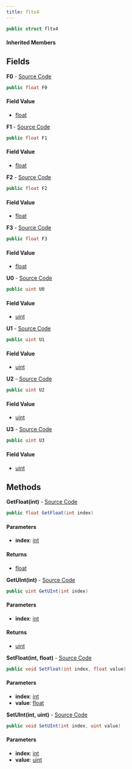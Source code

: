 ```yaml
---
title: fltx4
---
```


```csharp
public struct fltx4
```

#### Inherited Members

## Fields

**F0** - [Source Code](https://github.com/swiftly-solution/swiftlys2/blob/main/managed/src/SwiftlyS2.Shared/Natives/Structs/fltx4.cs#L9)

```csharp
public float F0
```

#### Field Value

- [float](https://learn.microsoft.com/dotnet/api/system.single)

**F1** - [Source Code](https://github.com/swiftly-solution/swiftlys2/blob/main/managed/src/SwiftlyS2.Shared/Natives/Structs/fltx4.cs#L10)

```csharp
public float F1
```

#### Field Value

- [float](https://learn.microsoft.com/dotnet/api/system.single)

**F2** - [Source Code](https://github.com/swiftly-solution/swiftlys2/blob/main/managed/src/SwiftlyS2.Shared/Natives/Structs/fltx4.cs#L11)

```csharp
public float F2
```

#### Field Value

- [float](https://learn.microsoft.com/dotnet/api/system.single)

**F3** - [Source Code](https://github.com/swiftly-solution/swiftlys2/blob/main/managed/src/SwiftlyS2.Shared/Natives/Structs/fltx4.cs#L12)

```csharp
public float F3
```

#### Field Value

- [float](https://learn.microsoft.com/dotnet/api/system.single)

**U0** - [Source Code](https://github.com/swiftly-solution/swiftlys2/blob/main/managed/src/SwiftlyS2.Shared/Natives/Structs/fltx4.cs#L14)

```csharp
public uint U0
```

#### Field Value

- [uint](https://learn.microsoft.com/dotnet/api/system.uint32)

**U1** - [Source Code](https://github.com/swiftly-solution/swiftlys2/blob/main/managed/src/SwiftlyS2.Shared/Natives/Structs/fltx4.cs#L15)

```csharp
public uint U1
```

#### Field Value

- [uint](https://learn.microsoft.com/dotnet/api/system.uint32)

**U2** - [Source Code](https://github.com/swiftly-solution/swiftlys2/blob/main/managed/src/SwiftlyS2.Shared/Natives/Structs/fltx4.cs#L16)

```csharp
public uint U2
```

#### Field Value

- [uint](https://learn.microsoft.com/dotnet/api/system.uint32)

**U3** - [Source Code](https://github.com/swiftly-solution/swiftlys2/blob/main/managed/src/SwiftlyS2.Shared/Natives/Structs/fltx4.cs#L17)

```csharp
public uint U3
```

#### Field Value

- [uint](https://learn.microsoft.com/dotnet/api/system.uint32)

## Methods

**GetFloat(int)** - [Source Code](https://github.com/swiftly-solution/swiftlys2/blob/main/managed/src/SwiftlyS2.Shared/Natives/Structs/fltx4.cs#L19)

```csharp
public float GetFloat(int index)
```

#### Parameters

- **index**: [int](https://learn.microsoft.com/dotnet/api/system.int32)

#### Returns

- [float](https://learn.microsoft.com/dotnet/api/system.single)

**GetUInt(int)** - [Source Code](https://github.com/swiftly-solution/swiftlys2/blob/main/managed/src/SwiftlyS2.Shared/Natives/Structs/fltx4.cs#L28)

```csharp
public uint GetUInt(int index)
```

#### Parameters

- **index**: [int](https://learn.microsoft.com/dotnet/api/system.int32)

#### Returns

- [uint](https://learn.microsoft.com/dotnet/api/system.uint32)

**SetFloat(int, float)** - [Source Code](https://github.com/swiftly-solution/swiftlys2/blob/main/managed/src/SwiftlyS2.Shared/Natives/Structs/fltx4.cs#L37)

```csharp
public void SetFloat(int index, float value)
```

#### Parameters

- **index**: [int](https://learn.microsoft.com/dotnet/api/system.int32)
- **value**: [float](https://learn.microsoft.com/dotnet/api/system.single)

**SetUInt(int, uint)** - [Source Code](https://github.com/swiftly-solution/swiftlys2/blob/main/managed/src/SwiftlyS2.Shared/Natives/Structs/fltx4.cs#L49)

```csharp
public void SetUInt(int index, uint value)
```

#### Parameters

- **index**: [int](https://learn.microsoft.com/dotnet/api/system.int32)
- **value**: [uint](https://learn.microsoft.com/dotnet/api/system.uint32)

